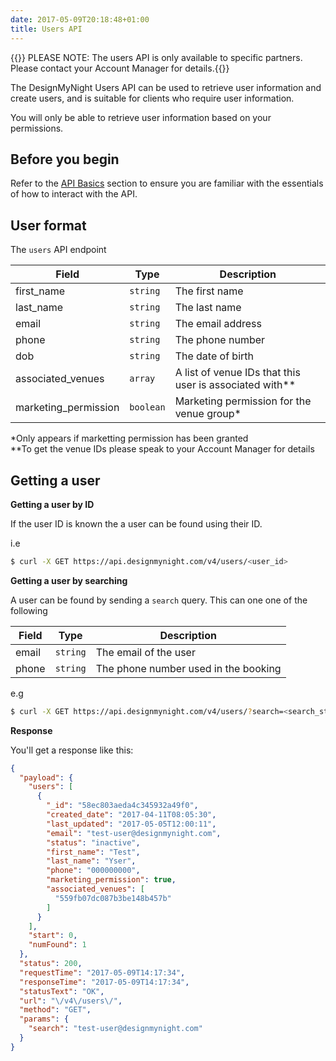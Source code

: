 ```yaml
---
date: 2017-05-09T20:18:48+01:00
title: Users API
---
```


{{}} PLEASE NOTE: The users API is only available to specific partners. Please contact your Account Manager for details.{{}}

The DesignMyNight Users API can be used to retrieve user information and create users, and is suitable for clients who require user information.

You will only be able to retrieve user information based on your permissions.

## Before you begin

Refer to the [API Basics](/api-basics) section to ensure you are familiar with the essentials of how to interact with the API.


## User format

The `users` API endpoint 

Field | Type| Description
----- | -----|-----|
first_name|`string`| The first name|
last_name |`string`| The last name|
email |`string`| The email address|
phone |`string`| The phone number|
dob |`string`| The date of birth|
associated_venues|`array`| A list of venue IDs that this user is associated with**|
marketing_permission|`boolean`|Marketing permission for the venue group*

*Only appears if marketting permission has been granted<br>
**To get the venue IDs please speak to your Account Manager for details

## Getting a user

**Getting a user by ID**

If the user ID is known the a user can be found using their ID.

i.e

```bash
$ curl -X GET https://api.designmynight.com/v4/users/<user_id>
```

**Getting a user by searching**

A user can be found by sending a `search` query.  This can one one of the following

Field | Type| Description
----- | -----|-----|
email|`string`| The email of the user|
phone |`string`| The phone number used in the booking|

e.g

```bash
$ curl -X GET https://api.designmynight.com/v4/users/?search=<search_string>
```

**Response**

You'll get a response like this:

```json
{
  "payload": {
    "users": [
      {
        "_id": "58ec803aeda4c345932a49f0",
        "created_date": "2017-04-11T08:05:30",
        "last_updated": "2017-05-05T12:00:11",
        "email": "test-user@designmynight.com",
        "status": "inactive",
        "first_name": "Test",
        "last_name": "Yser",
        "phone": "000000000",
        "marketing_permission": true,
        "associated_venues": [
          "559fb07dc087b3be148b457b"
        ]
      }
    ],
    "start": 0,
    "numFound": 1
  },
  "status": 200,
  "requestTime": "2017-05-09T14:17:34",
  "responseTime": "2017-05-09T14:17:34",
  "statusText": "OK",
  "url": "\/v4\/users\/",
  "method": "GET",
  "params": {
    "search": "test-user@designmynight.com"
  }
}